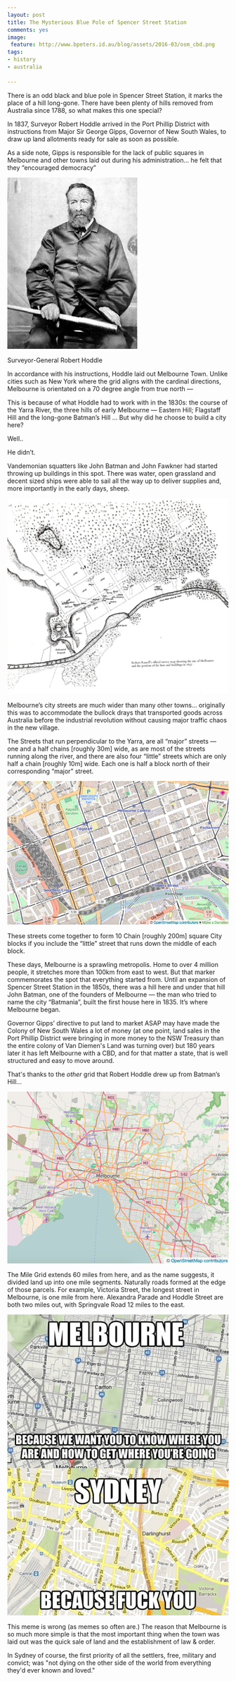 ```yaml
---
layout: post
title: The Mysterious Blue Pole of Spencer Street Station
comments: yes
image:
 feature: http://www.bpeters.id.au/blog/assets/2016-03/osm_cbd.png
tags:
- history
- australia

---
```


There is an odd black and blue pole in Spencer Street Station, it marks the place of a hill long-gone. There have been plenty of hills removed from Australia since 1788, so what makes this one special?

<!--more-->

In 1837, Surveyor Robert Hoddle arrived in the Port Phillip District with instructions from Major Sir George Gipps, Governor of New South Wales, to draw up land allotments ready for sale as soon as possible.

As a side note, Gipps is responsible for the lack of public squares in Melbourne and other towns laid out during his administration… he felt that they “encouraged democracy” 

![Robert Hoddle](/blog/assets/2016-03/robert_hoddle.jpg)
<p class="caption">Surveyor-General Robert Hoddle</p>

In accordance with his instructions, Hoddle laid out Melbourne Town. Unlike cities such as New York where the grid aligns with the cardinal directions, Melbourne is orientated on a 70 degree angle from true north — 

This is because of what Hoddle had to work with in the 1830s: the course of the Yarra River, the three hills of early Melbourne — Eastern Hill; Flagstaff Hill and the long-gone Batman’s Hill … But why did he choose to build a city here?  

Well..  

He didn’t. 

Vandemonian squatters like John Batman and John Fawkner had started throwing up buildings in this spot. There was water, open grassland and decent sized ships were able to sail all the way up to deliver supplies and, more importantly in the early days, sheep.

![Map](/blog/assets/2016-03/batmans_hill.jpg)

Melbourne’s city streets are much wider than many other towns... originally this was to accommodate the bullock drays that transported goods across Australia before the industrial revolution without causing major traffic chaos in the new village.

The Streets that run perpendicular to the Yarra, are all “major” streets — one and a half chains [roughly 30m] wide, as are most of the streets running along the river, and there are also four “little” streets which are only half a chain [roughly 10m] wide. Each one is half a block north of their corresponding “major” street.

![Map](/blog/assets/2016-03/osm_cbd.png)

These streets come together to form 10 Chain [roughly 200m] square City blocks if you include the “little” street that runs down the middle of each block.

These days, Melbourne is a sprawling metropolis. Home to over 4 million people, it stretches more than 100km from east to west. But that marker commemorates the spot that everything started from. Until an expansion of Spencer Street Station in the 1850s, there was a hill here and under that hill John Batman, one of the founders of Melbourne — the man who tried to name the city “Batmania”, built the first house here in 1835. It’s where Melbourne began.

Governor Gipps’ directive to put land to market ASAP may have made the Colony of New South Wales a lot of money (at one point, land sales in the Port Phillip District were bringing in more money to the NSW Treasury than the entire colony of Van Diemen's Land was turning over) but 180 years later it has left Melbourne with a CBD, and for that matter a state, that is well structured and easy to move around.

That's thanks to the *other* grid that Robert Hoddle drew up from Batman’s Hill...

![Map](/blog/assets/2016-03/osm_metro.png)

The Mile Grid extends 60 miles from here, and as the name suggests, it divided land up into one mile segments. Naturally roads formed at the edge of those parcels. For example, Victoria Street, the longest street in Melbourne, is one mile from here. Alexandra Parade and Hoddle Street are both two miles out, with Springvale Road 12 miles to the east. 

![MEL-SYD layout meme](/blog/assets/2016-03/map_meme.jpg)

This meme is wrong (as memes so often are.) The reason that Melbourne is so much more simple is that the most important thing when the town was laid out was the quick sale of land and the establishment of law & order. 

In Sydney of course, the first priority of all the settlers, free, military and convict; was "not dying on the other side of the world from everything they'd ever known and loved."